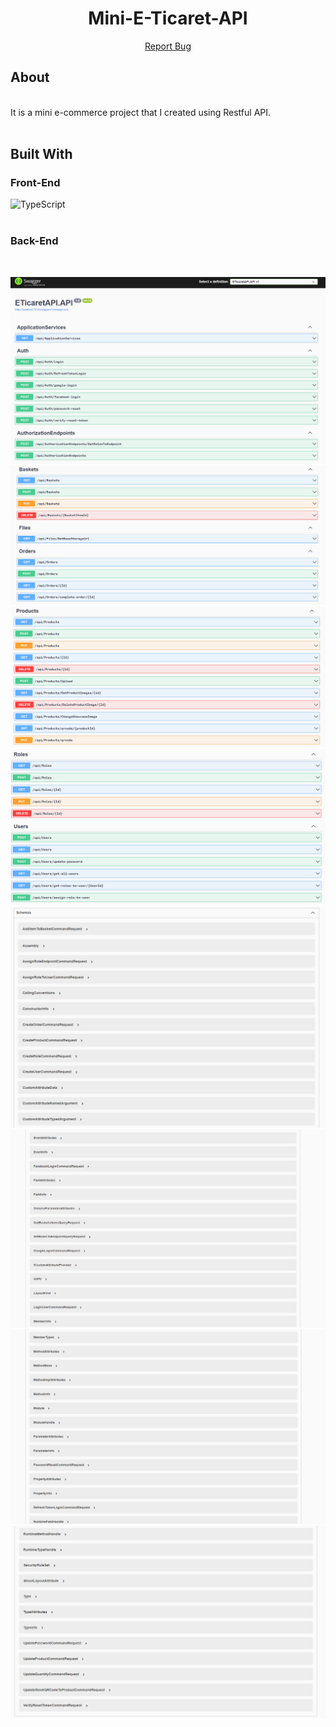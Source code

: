 <div align="center">
  <h1 align="center">Mini-E-Ticaret-API</h1>
  <p align="center">
    <a href="https://github.com/berkaykarakush/Mini-E-Ticaret-API/issues/new">Report Bug</a>
  </p>
</div>

## About
</br>
It is a mini e-commerce project that I created using Restful API.
</br></br>

## Built With
<h3>Front-End</h3>
</hr>
<div style="display:flex"><img alt="TypeScript" src="https://img.shields.io/badge/typescript-F7DF1E?style=for-the-badge&logo=typescript&logoColor=black" />
<img alt="" src="https://img.shields.io/badge/angular-CA4245?style=for-the-badge&logo=angular&logoColor=white" />
<img alt="" src="https://img.shields.io/badge/Angular_Material-CA4245?style=for-the-badge&logo=angular-material&logoColor=white" />
<img alt="" src="https://img.shields.io/badge/Sass-CC6699?style=for-the-badge&logo=sass&logoColor=white" />
<img alt="" src="https://img.shields.io/badge/Bootstrap-563D7C?style=for-the-badge&logo=bootstrap&logoColor=white" />
<img alt="" src="https://img.shields.io/badge/HTML-E34F26?style=for-the-badge&logo=html&logoColor=white" /></div>
<img alt="" src="https://img.shields.io/badge/CSS-E34F26?style=for-the-badge&logo=css&logoColor=white" /></div>
</br>
<h3>Back-End</h3>
</hr>
<div style="display:flex">
<img alt="" src="https://img.shields.io/badge/C%23-239120?style=for-the-badge&logo=c-sharp&logoColor=white" />
<img alt="" src="https://img.shields.io/badge/.NET-5C2D91?style=for-the-badge&logo=.net&logoColor=white" />
<img alt="" src="https://img.shields.io/badge/WebApi-0082C9?style=for-the-badge&logo=json&logoColor=white" />
<img alt="" src="https://img.shields.io/badge/PostgreSQL-00000F?style=for-the-badge&logo=postgresql&logoColor=white" />
<img alt="" src="https://img.shields.io/badge/signalr-16B991?style=for-the-badge&logo=signalr&logoColor=white" />
<img alt="" src="https://img.shields.io/badge/azure-0055B4?style=for-the-badge&logo=microsoft-azure&logoColor=white" />
</div>

</br>

![alt text](https://github.com/berkaykarakush/Mini-E-Ticaret-API/blob/dev/1.png?raw=true)
![alt text](https://github.com/berkaykarakush/Mini-E-Ticaret-API/blob/dev/2.png?raw=true)
![alt text](https://github.com/berkaykarakush/Mini-E-Ticaret-API/blob/dev/3.png?raw=true)
![alt text](https://github.com/berkaykarakush/Mini-E-Ticaret-API/blob/dev/4.png?raw=true)
![alt text](https://github.com/berkaykarakush/Mini-E-Ticaret-API/blob/dev/5.png?raw=true)
![alt text](https://github.com/berkaykarakush/Mini-E-Ticaret-API/blob/dev/6.png?raw=true)
![alt text](https://github.com/berkaykarakush/Mini-E-Ticaret-API/blob/dev/7.png?raw=true)
![alt text](https://github.com/berkaykarakush/Mini-E-Ticaret-API/blob/dev/8.png?raw=true)
